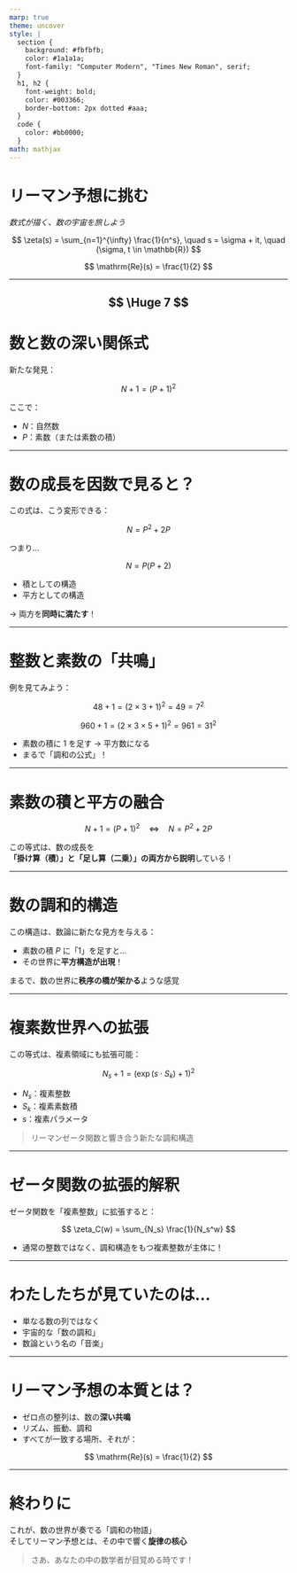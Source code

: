 ```yaml
---
marp: true
theme: uncover
style: |
  section {
    background: #fbfbfb;
    color: #1a1a1a;
    font-family: "Computer Modern", "Times New Roman", serif;
  }
  h1, h2 {
    font-weight: bold;
    color: #003366;
    border-bottom: 2px dotted #aaa;
  }
  code {
    color: #bb0000;
  }
math: mathjax
---
```


<!-- スライド 7 -->

# リーマン予想に挑む

_数式が描く、数の宇宙を旅しよう_

$$
\zeta(s) = \sum_{n=1}^{\infty} \frac{1}{n^s}, \quad s = \sigma + it, \quad (\sigma, t \in \mathbb{R})
$$

$$
\mathrm{Re}(s) = \frac{1}{2}
$$

---
$$
\Huge 7
$$
---

# 数と数の深い関係式

新たな発見：

$$
N + 1 = (P + 1)^2
$$

ここで：

- $N$：自然数
- $P$：素数（または素数の積）

---

# 数の成長を因数で見ると？

この式は、こう変形できる：

$$
N = P^2 + 2P
$$

つまり…

$$
N = P(P + 2)
$$

- 積としての構造
- 平方としての構造

→ 両方を**同時に満たす**！

---

# 整数と素数の「共鳴」

例を見てみよう：

$$
48 + 1 = (2 \times 3 + 1)^2 = 49 = 7^2
$$

$$
960 + 1 = (2 \times 3 \times 5 + 1)^2 = 961 = 31^2
$$

- 素数の積に 1 を足す → 平方数になる
- まるで「調和の公式」！

---

# 素数の積と平方の融合

$$
N + 1 = (P + 1)^2
\quad \Longleftrightarrow \quad
N = P^2 + 2P
$$

この等式は、数の成長を  
**「掛け算（積）」と「足し算（二乗）」の両方から説明**している！

---

# 数の調和的構造

この構造は、数論に新たな見方を与える：

- 素数の積 $P$ に「1」を足すと…
- その世界に**平方構造が出現**！

まるで、数の世界に**秩序の橋が架かる**ような感覚

---

# 複素数世界への拡張

この等式は、複素領域にも拡張可能：

$$
N_s + 1 = (\exp(s \cdot S_k) + 1)^2
$$

- $N_s$：複素整数
- $S_k$：複素素数積
- $s$：複素パラメータ

> リーマンゼータ関数と響き合う新たな調和構造

---

# ゼータ関数の拡張的解釈

ゼータ関数を「複素整数」に拡張すると：

$$
\zeta_C(w) = \sum_{N_s} \frac{1}{N_s^w}
$$

- 通常の整数ではなく、調和構造をもつ複素整数が主体に！

---

# わたしたちが見ていたのは…

- 単なる数の列ではなく
- 宇宙的な「数の調和」
- 数論という名の「音楽」

---

# リーマン予想の本質とは？

- ゼロ点の整列は、数の**深い共鳴**
- リズム、振動、調和
- すべてが一致する場所、それが：

$$
\mathrm{Re}(s) = \frac{1}{2}
$$

---

# 終わりに

これが、数の世界が奏でる「調和の物語」  
そしてリーマン予想とは、その中で響く**旋律の核心**

> さあ、あなたの中の数学者が目覚める時です！
